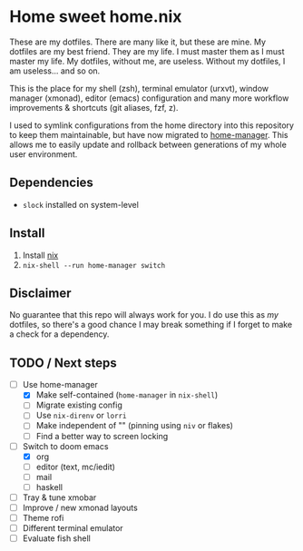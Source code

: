 # Home sweet home.nix

These are my dotfiles. There are many like it, but these are mine. My dotfiles
are my best friend. They are my life. I must master them as I must master my
life. My dotfiles, without me, are useless. Without my dotfiles, I am useless...
and so on.

This is the place for my shell (zsh), terminal emulator (urxvt), window manager
(xmonad), editor (emacs) configuration and many more workflow improvements &
shortcuts (git aliases, fzf, z).

I used to symlink configurations from the home directory into this repository to
keep them maintainable, but have now migrated to
[home-manager](https://github.com/nix-community/home-manager). This allows me to
easily update and rollback between generations of my whole user environment.

## Dependencies

* `slock` installed on system-level

## Install

1. Install [nix](https://nixos.org/download.html)
2. `nix-shell --run home-manager switch`

## Disclaimer

No guarantee that this repo will always work for you. I do use this as *my*
dotfiles, so there's a good chance I may break something if I forget to make a
check for a dependency.

## TODO / Next steps

- [ ] Use home-manager
  - [X] Make self-contained (`home-manager` in `nix-shell`)
  - [ ] Migrate existing config
  - [ ] Use `nix-direnv` or `lorri`
  - [ ] Make independent of "<nixpkgs>" (pinning using `niv` or flakes)
  - [ ] Find a better way to screen locking
- [ ] Switch to doom emacs
  - [X] org
  - [ ] editor (text, mc/iedit)
  - [ ] mail
  - [ ] haskell
- [ ] Tray & tune xmobar
- [ ] Improve / new xmonad layouts
- [ ] Theme rofi
- [ ] Different terminal emulator
- [ ] Evaluate fish shell
